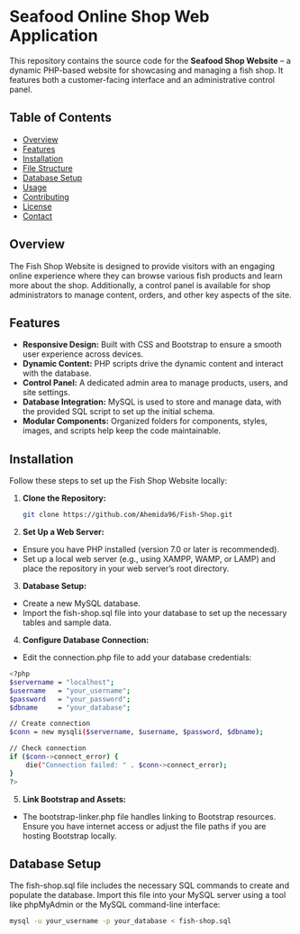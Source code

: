 # Seafood Online Shop Web Application

This repository contains the source code for the **Seafood Shop Website** – a dynamic PHP-based website for showcasing and managing a fish shop. It features both a customer-facing interface and an administrative control panel.

## Table of Contents

- [Overview](#overview)
- [Features](#features)
- [Installation](#installation)
- [File Structure](#file-structure)
- [Database Setup](#database-setup)
- [Usage](#usage)
- [Contributing](#contributing)
- [License](#license)
- [Contact](#contact)

## Overview

The Fish Shop Website is designed to provide visitors with an engaging online experience where they can browse various fish products and learn more about the shop. Additionally, a control panel is available for shop administrators to manage content, orders, and other key aspects of the site.

## Features

- **Responsive Design:** Built with CSS and Bootstrap to ensure a smooth user experience across devices.
- **Dynamic Content:** PHP scripts drive the dynamic content and interact with the database.
- **Control Panel:** A dedicated admin area to manage products, users, and site settings.
- **Database Integration:** MySQL is used to store and manage data, with the provided SQL script to set up the initial schema.
- **Modular Components:** Organized folders for components, styles, images, and scripts help keep the code maintainable.

## Installation

Follow these steps to set up the Fish Shop Website locally:

1. **Clone the Repository:**
   ```bash
   git clone https://github.com/Ahemida96/Fish-Shop.git
   ```
  
2. **Set Up a Web Server:**
- Ensure you have PHP installed (version 7.0 or later is recommended).
- Set up a local web server (e.g., using XAMPP, WAMP, or LAMP) and place the repository in your web server’s root directory.
  
3. **Database Setup:**
- Create a new MySQL database.
- Import the fish-shop.sql file into your database to set up the necessary tables and sample data.

4. **Configure Database Connection:**
- Edit the connection.php file to add your database credentials:
```bash
<?php
$servername = "localhost";
$username   = "your_username";
$password   = "your_password";
$dbname     = "your_database";

// Create connection
$conn = new mysqli($servername, $username, $password, $dbname);

// Check connection
if ($conn->connect_error) {
    die("Connection failed: " . $conn->connect_error);
}
?>
```

5. **Link Bootstrap and Assets:**
- The bootstrap-linker.php file handles linking to Bootstrap resources. Ensure you have internet access or adjust the file paths if you are hosting Bootstrap locally.

 ## Database Setup
The fish-shop.sql file includes the necessary SQL commands to create and populate the database. Import this file into your MySQL server using a tool like phpMyAdmin or the MySQL command-line interface: 
```bash
mysql -u your_username -p your_database < fish-shop.sql
```
